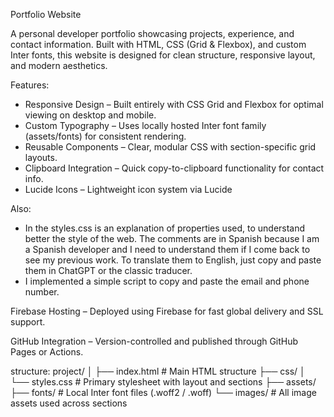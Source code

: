 Portfolio Website

A personal developer portfolio showcasing projects, experience, and contact information.
Built with HTML, CSS (Grid & Flexbox), and custom Inter fonts, this website is designed for clean structure, responsive layout, and modern aesthetics.

Features:
- Responsive Design – Built entirely with CSS Grid and Flexbox for optimal viewing on desktop and mobile.
- Custom Typography – Uses locally hosted Inter font family (assets/fonts) for consistent rendering.
- Reusable Components – Clear, modular CSS with section-specific grid layouts.
- Clipboard Integration – Quick copy-to-clipboard functionality for contact info.
- Lucide Icons – Lightweight icon system via Lucide

Also:
- In the styles.css is an explanation of properties used, to understand better the style of the web. The comments are in Spanish because I am a Spanish developer and I need to understand them if I come back to see my previous work. To translate them to English, just copy and paste them in ChatGPT or the classic traducer.
- I implemented a simple script to copy and paste the email and phone number.

Firebase Hosting – Deployed using Firebase for fast global delivery and SSL support.

GitHub Integration – Version-controlled and published through GitHub Pages or Actions.

structure:
project/
│
├── index.html              # Main HTML structure
├── css/
│   └── styles.css          # Primary stylesheet with layout and sections
├── assets/
    ├── fonts/              # Local Inter font files (.woff2 / .woff)
    └── images/             # All image assets used across sections
